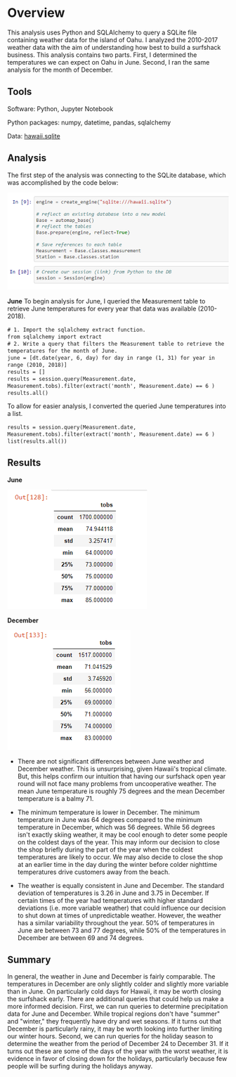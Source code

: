 # Overview
This analysis uses Python and SQLAlchemy to query a SQLite file containing weather data for the island of Oahu. I analyzed the 2010-2017 weather data with the aim of understanding how best to build a surfshack business. This analysis contains two parts. First, I determined the temperatures we can expect on Oahu in June. Second, I ran the same analysis for the month of December. 

## Tools
Software: Python, Jupyter Notebook

Python packages: numpy, datetime, pandas, sqlalchemy

Data: [hawaii.sqlite](https://github.com/perryabdulkadir/surfs_up/blob/main/hawaii.sqlite)

## Analysis

The first step of the analysis was connecting to the SQLite database, which was accomplished by the code below: 

![connecting.PNG](Resources/connecting.PNG) 

**June** 
To begin analysis for June, I queried the Measurement table to retrieve June temperatures for every year that data was available (2010-2018). 

```
# 1. Import the sqlalchemy extract function.
from sqlalchemy import extract
# 2. Write a query that filters the Measurement table to retrieve the temperatures for the month of June. 
june = [dt.date(year, 6, day) for day in range (1, 31) for year in range (2010, 2018)]
results = []
results = session.query(Measurement.date, Measurement.tobs).filter(extract('month', Measurement.date) == 6 )
results.all()
```
To allow for easier analysis, I converted the queried June temperatures into a list. 
```
results = session.query(Measurement.date, Measurement.tobs).filter(extract('month', Measurement.date) == 6 )
list(results.all())
```

## Results

**June**

![june_summary.PNG](Resources/june_summary.PNG) 

**December**

![december_summary.PNG](Resources/december_summary.PNG) 

* There are not significant differences between June weather and December weather. 
This is unsurprising, given Hawaii's tropical climate. But, this helps confirm our intuition that having our surfshack open year round will not face many problems from uncooperative weather. The mean June temperature is roughly 75 degrees and the mean December temperature is a balmy 71. 

* The minimum temperature is lower in December. 
The minimum temperature in June was 64 degrees compared to the minimum temperature in December, which was 56 degrees. While 56 degrees isn't exactly skiing weather, it may be cool enough to deter some people on the coldest days of the year. This may inform our decision to close the shop briefly during the part of the year when the coldest temperatures are likely to occur. We may also decide to close the shop at an earlier time in the day during the winter before colder nighttime temperatures drive customers away from the beach. 

* The weather is equally consistent in June and December. 
The standard deviation of temperatures is 3.26 in June and 3.75 in December. If certain times of the year had temperatures with higher standard deviations (i.e. more variable weather) that could influence our decision to shut down at times of unpredictable weather. However, the weather has a similar variability throughout the year. 50% of temperatures in June are between 73 and 77 degrees, while 50% of the temperatures in December are between 69 and 74 degrees. 


## Summary

In general, the weather in June and December is fairly comparable. The temperatures in December are only slightly colder and slightly more variable than in June. On particularly cold days for Hawaii, it may be worth closing the surfshack early. There are additional queries that could help us make a more informed decision. First, we can run queries to determine precipitation data for June and December. While tropical regions don't have "summer" and "winter," they frequently have dry and wet seasons. If it turns out that December is particularly rainy, it may be worth looking into further limiting our winter hours. Second, we can run queries for the holiday season to determine the weather from the period of December 24 to December 31. If it turns out these are some of the days of the year with the worst weather, it is evidence in favor of closing down for the holidays, particularly because few people will be surfing during the holidays anyway.
